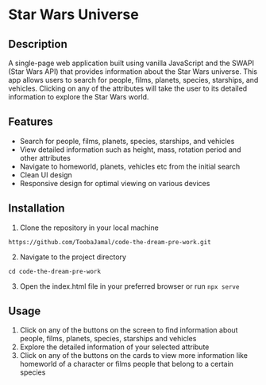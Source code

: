 # Star Wars Universe
## Description
A single-page web application built using vanilla JavaScript and the SWAPI (Star Wars API) that provides information about the Star Wars universe. This app allows users to search for people, films, planets, species, starships, and vehicles. Clicking on any of the attributes will take the user to its detailed information to explore the Star Wars world. 

## Features
* Search for people, films, planets, species, starships, and vehicles
* View detailed information such as height, mass, rotation period and other attributes
* Navigate to homeworld, planets, vehicles etc from the initial search
* Clean UI design
* Responsive design for optimal viewing on various devices

## Installation
1. Clone the repository in your local machine
```
https://github.com/ToobaJamal/code-the-dream-pre-work.git
```
2. Navigate to the project directory
```
cd code-the-dream-pre-work
```
3. Open the index.html file in your preferred browser or run ```npx serve```

## Usage
1. Click on any of the buttons on the screen to find information about people, films, planets, species, starships and vehicles
2. Explore the detailed information of your selected attribute
3. Click on any of the buttons on the cards to view more information like homeworld of a character or films people that belong to a certain species

